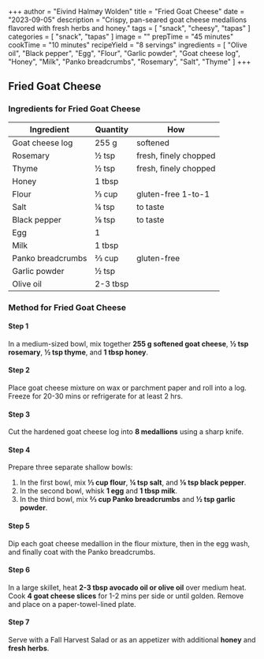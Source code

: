 +++
author = "Eivind Halmøy Wolden"
title = "Fried Goat Cheese"
date = "2023-09-05"
description = "Crispy, pan-seared goat cheese medallions flavored with fresh herbs and honey."
tags = [
  "snack",
  "cheesy",
  "tapas"
]
categories = [
  "snack",
  "tapas"
]
image = ""
prepTime = "45 minutes"
cookTime = "10 minutes"
recipeYield = "8 servings"
ingredients = [
    "Olive oil",
    "Black pepper",
    "Egg",
    "Flour",
    "Garlic powder",
    "Goat cheese log",
    "Honey",
    "Milk",
    "Panko breadcrumbs",
    "Rosemary",
    "Salt",
    "Thyme"
]
+++

## Fried Goat Cheese
### Ingredients for Fried Goat Cheese
Ingredient | Quantity | How
---|---|---
Goat cheese log | 255 g | softened
Rosemary | ½ tsp | fresh, finely chopped
Thyme | ½ tsp | fresh, finely chopped
Honey | 1 tbsp |
Flour | ⅓ cup | gluten-free 1-to-1
Salt | ¼ tsp | to taste
Black pepper | ⅛ tsp | to taste
Egg | 1 |
Milk | 1 tbsp |
Panko breadcrumbs | ⅔ cup | gluten-free
Garlic powder | ½ tsp |
Olive oil | 2-3 tbsp |

### Method for Fried Goat Cheese
#### Step 1
In a medium-sized bowl, mix together **255 g softened goat cheese**, **½ tsp rosemary**, **½ tsp thyme**, and **1 tbsp honey**.

#### Step 2
Place goat cheese mixture on wax or parchment paper and roll into a log. Freeze for 20-30 mins or refrigerate for at least 2 hrs.

#### Step 3
Cut the hardened goat cheese log into **8 medallions** using a sharp knife.

#### Step 4
Prepare three separate shallow bowls:
1. In the first bowl, mix **⅓ cup flour**, **¼ tsp salt**, and **⅛ tsp black pepper**.
2. In the second bowl, whisk **1 egg** and **1 tbsp milk**.
3. In the third bowl, mix **⅔ cup Panko breadcrumbs** and **½ tsp garlic powder**.

#### Step 5
Dip each goat cheese medallion in the flour mixture, then in the egg wash, and finally coat with the Panko breadcrumbs. 

#### Step 6
In a large skillet, heat **2-3 tbsp avocado oil or olive oil** over medium heat. Cook **4 goat cheese slices** for 1-2 mins per side or until golden. Remove and place on a paper-towel-lined plate.

#### Step 7
Serve with a Fall Harvest Salad or as an appetizer with additional **honey** and **fresh herbs**.
